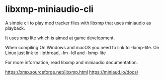 # libxmp-miniaudio-cli
A simple cli to play mod tracker files with libxmp that uses miniaudio as playback. 

It uses xmp lite which is aimed at game development.



When compiling On Windows and macOS you need to link to -lxmp-lite. On Linux just link to -lpthread, -lm -ldl and -lxmp-lite


For more information, read libxmp and miniaudio documentation. 

https://xmp.sourceforge.net/libxmp.html
https://miniaud.io/docs/


